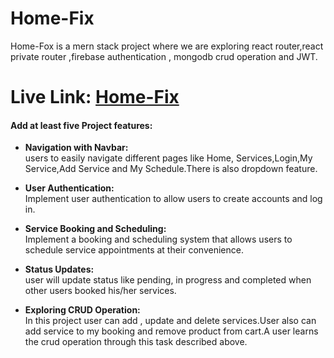 
# Home-Fix

Home-Fox is a  mern stack project where we are exploring react router,react private router ,firebase authentication , mongodb crud operation and JWT.

# Live Link: [Home-Fix](https://home-fix-f067a.web.app)



#### Add at least five Project features:

* **Navigation with Navbar:**  
     users to easily navigate different pages like  Home, Services,Login,My Service,Add Service and My Schedule.There is also dropdown feature.


* **User Authentication:**  
    Implement user authentication to allow users to create accounts and log in.
* **Service Booking and Scheduling:**    
     Implement a booking and scheduling system that allows users to schedule service appointments at their convenience.

* **Status Updates:**  
    user will update status like pending, in progress and completed when other users booked his/her services.
* **Exploring CRUD Operation:**   
     In this project user can add , update and delete services.User also can  add service to my booking and remove product from cart.A user learns the crud operation through this task described above.








